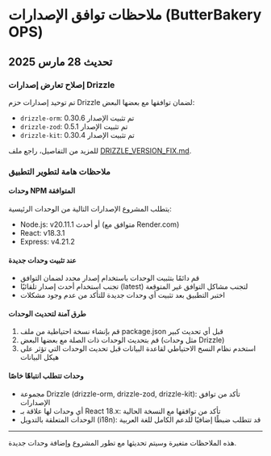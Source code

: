 # ملاحظات توافق الإصدارات (ButterBakery OPS)

## تحديث 28 مارس 2025

### إصلاح تعارض إصدارات Drizzle
تم توحيد إصدارات حزم Drizzle لضمان توافقها مع بعضها البعض:
- `drizzle-orm`: تم تثبيت الإصدار 0.30.6
- `drizzle-zod`: تم تثبيت الإصدار 0.5.1
- `drizzle-kit`: تم تثبيت الإصدار 0.30.4

للمزيد من التفاصيل، راجع ملف [DRIZZLE_VERSION_FIX.md](./DRIZZLE_VERSION_FIX.md).

### ملاحظات هامة لتطوير التطبيق

#### وحدات NPM المتوافقة
يتطلب المشروع الإصدارات التالية من الوحدات الرئيسية:
- Node.js: v20.11.1 أو أحدث (متوافق مع Render.com)
- React: v18.3.1
- Express: v4.21.2

#### عند تثبيت وحدات جديدة
- قم دائمًا بتثبيت الوحدات باستخدام إصدار محدد لضمان التوافق
- تجنب استخدام أحدث إصدار تلقائيًا (latest) لتجنب مشاكل التوافق غير المتوقعة
- اختبر التطبيق بعد تثبيت أي وحدات جديدة للتأكد من عدم وجود مشكلات

#### طرق آمنة لتحديث الوحدات
1. قم بإنشاء نسخة احتياطية من ملف package.json قبل أي تحديث كبير
2. قم بتحديث الوحدات ذات الصلة مع بعضها البعض (مثل وحدات Drizzle)
3. استخدم نظام النسخ الاحتياطي لقاعدة البيانات قبل تحديث الوحدات التي تؤثر على هيكل البيانات

#### وحدات تتطلب انتباهًا خاصًا
- مجموعة Drizzle (drizzle-orm, drizzle-zod, drizzle-kit): تأكد من توافق الإصدارات
- أي وحدات لها علاقة بـ React 18.x: تأكد من توافقها مع النسخة الحالية
- الوحدات المتعلقة بالتدويل (i18n): قد تتطلب ضبطًا إضافيًا للدعم الكامل للغة العربية

---

هذه الملاحظات متغيرة وسيتم تحديثها مع تطور المشروع وإضافة وحدات جديدة.